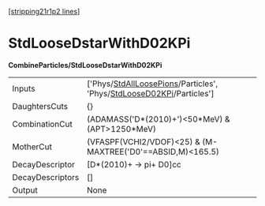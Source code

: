 [[stripping21r1p2 lines]](./stripping21r1p2-index)

# StdLooseDstarWithD02KPi

**CombineParticles/StdLooseDstarWithD02KPi**

|                  |                                                                                                                                                                                  |
|------------------|----------------------------------------------------------------------------------------------------------------------------------------------------------------------------------|
| Inputs           | ['Phys/[StdAllLoosePions](./stripping21r1p2-commonparticles-stdallloosepions)/Particles', 'Phys/[StdLooseD02KPi](./stripping21r1p2-commonparticles-stdloosed02kpi)/Particles'] |
| DaughtersCuts    | {}                                                                                                                                                                               |
| CombinationCut   | (ADAMASS('D\*(2010)+')\<50\*MeV) & (APT\>1250\*MeV)                                                                                                                              |
| MotherCut        | (VFASPF(VCHI2/VDOF)\<25) & (M-MAXTREE('D0'==ABSID,M)\<165.5)                                                                                                                     |
| DecayDescriptor  | [D\*(2010)+ -\> pi+ D0]cc                                                                                                                                                      |
| DecayDescriptors | []                                                                                                                                                                             |
| Output           | None                                                                                                                                                                             |

